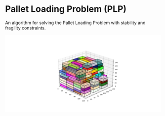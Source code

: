 # Pallet Loading Problem (PLP)
An algorithm for solving the Pallet Loading Problem with stability and fragility constraints.

![alt text](https://github.com/mattianeroni/3D-Packing/blob/main/img_packing.png)
